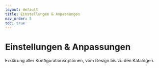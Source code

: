 ```yaml
---
layout: default
title: Einstellungen & Anpassungen
nav_order: 5
toc: true
---
```


# Einstellungen & Anpassungen

Erklärung aller Konfigurationsoptionen, vom Design bis zu den Katalogen.
